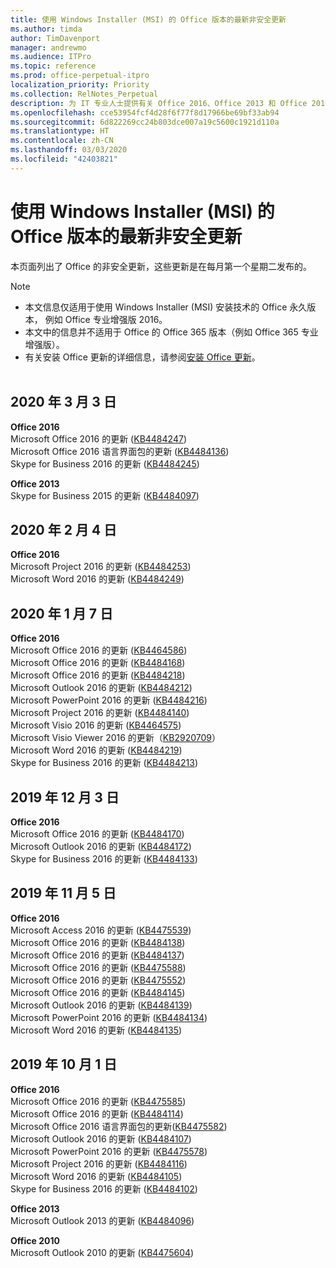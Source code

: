 ```yaml
---
title: 使用 Windows Installer (MSI) 的 Office 版本的最新非安全更新
ms.author: timda
author: TimDavenport
manager: andrewmo
ms.audience: ITPro
ms.topic: reference
ms.prod: office-perpetual-itpro
localization_priority: Priority
ms.collection: RelNotes_Perpetual
description: 为 IT 专业人士提供有关 Office 2016、Office 2013 和 Office 2010 永久版本的最新非安全更新信息的链接
ms.openlocfilehash: cce53954fcf4d28f6f77f8d17966be69bf33ab94
ms.sourcegitcommit: 6d822269cc24b803dce007a19c5600c1921d110a
ms.translationtype: HT
ms.contentlocale: zh-CN
ms.lasthandoff: 03/03/2020
ms.locfileid: "42403821"
---
```

# <a name="latest-non-security-updates-for-versions-of-office-that-use-windows-installer-msi"></a>使用 Windows Installer (MSI) 的 Office 版本的最新非安全更新

本页面列出了 Office 的非安全更新，这些更新是在每月第一个星期二发布的。

> [!NOTE]
> - 本文信息仅适用于使用 Windows Installer (MSI) 安装技术的 Office 永久版本， 例如 Office 专业增强版 2016。
> - 本文中的信息并不适用于 Office 的 Office 365 版本（例如 Office 365 专业增强版）。
> - 有关安装 Office 更新的详细信息，请参阅[安装 Office 更新](https://support.office.com/article/2ab296f3-7f03-43a2-8e50-46de917611c5)。
<br/><br/>

## <a name="march-3-2020"></a>2020 年 3 月 3 日

**Office 2016**<br/>
Microsoft Office 2016 的更新 ([KB4484247](https://support.microsoft.com/help/4484247))<br/> Microsoft Office 2016 语言界面包的更新 ([KB4484136](https://support.microsoft.com/help/4484136))<br/>
Skype for Business 2016 的更新 ([KB4484245](https://support.microsoft.com/help/4484245)) <br/>

**Office 2013**<br/>
Skype for Business 2015 的更新 ([KB4484097](https://support.microsoft.com/help/4484097))<br/>


## <a name="february-4-2020"></a>2020 年 2 月 4 日

**Office 2016**<br/>
Microsoft Project 2016 的更新 ([KB4484253](https://support.microsoft.com/help/4484253)) <br/>
Microsoft Word 2016 的更新 ([KB4484249](https://support.microsoft.com/help/4484249)) <br/>

## <a name="january-7-2020"></a>2020 年 1 月 7 日

**Office 2016**<br/>
Microsoft Office 2016 的更新 ([KB4464586](https://support.microsoft.com/help/4464586)) <br/>
Microsoft Office 2016 的更新 ([KB4484168](https://support.microsoft.com/help/4484168)) <br/>
Microsoft Office 2016 的更新 ([KB4484218](https://support.microsoft.com/help/4484218)) <br/>
Microsoft Outlook 2016 的更新 ([KB4484212](https://support.microsoft.com/help/4484212)) <br/>
Microsoft PowerPoint 2016 的更新 ([KB4484216](https://support.microsoft.com/help/4484216)) <br/>
Microsoft Project 2016 的更新 ([KB4484140](https://support.microsoft.com/help/4484140)) <br/>
Microsoft Visio 2016 的更新 ([KB4464575](https://support.microsoft.com/help/4464575)) <br/>
Microsoft Visio Viewer 2016 的更新（[KB2920709](https://support.microsoft.com/help/2920709)） <br/>
Microsoft Word 2016 的更新 ([KB4484219](https://support.microsoft.com/help/4484219)) <br/>
Skype for Business 2016 的更新 ([KB4484213](https://support.microsoft.com/help/4484213)) <br/>


## <a name="december-3-2019"></a>2019 年 12 月 3 日

**Office 2016**<br/>
Microsoft Office 2016 的更新 ([KB4484170](https://support.microsoft.com/help/4484170)) <br/>
Microsoft Outlook 2016 的更新 ([KB4484172](https://support.microsoft.com/help/4484172)) <br/>
Skype for Business 2016 的更新 ([KB4484133](https://support.microsoft.com/help/4484133)) <br/>

## <a name="november-5-2019"></a>2019 年 11 月 5 日

**Office 2016**<br/>
Microsoft Access 2016 的更新 ([KB4475539](https://support.microsoft.com/help/4475539)) <br/>
Microsoft Office 2016 的更新 ([KB4484138](https://support.microsoft.com/help/4484138)) <br/>
Microsoft Office 2016 的更新 ([KB4484137](https://support.microsoft.com/help/4484137)) <br/>
Microsoft Office 2016 的更新 ([KB4475588](https://support.microsoft.com/help/4475588)) <br/>
Microsoft Office 2016 的更新 ([KB4475552](https://support.microsoft.com/help/4475552)) <br/>
Microsoft Office 2016 的更新 ([KB4484145](https://support.microsoft.com/help/4484145)) <br/>
Microsoft Outlook 2016 的更新 ([KB4484139](https://support.microsoft.com/help/4484139)) <br/>
Microsoft PowerPoint 2016 的更新 ([KB4484134](https://support.microsoft.com/help/4484134)) <br/>
Microsoft Word 2016 的更新 ([KB4484135](https://support.microsoft.com/help/4484135)) <br/>

## <a name="october-1-2019"></a>2019 年 10 月 1 日

**Office 2016**<br/>
Microsoft Office 2016 的更新 ([KB4475585](https://support.microsoft.com/help/4475585)) <br/> Microsoft Office 2016 的更新 ([KB4484114](https://support.microsoft.com/help/4484114)) <br/>
Microsoft Office 2016 语言界面包的更新([KB4475582](https://support.microsoft.com/help/4475582))<br/>
Microsoft Outlook 2016 的更新 ([KB4484107](https://support.microsoft.com/help/4484107)) <br/>
Microsoft PowerPoint 2016 的更新 ([KB4475578](https://support.microsoft.com/help/4475578)) <br/>
Microsoft Project 2016 的更新 ([KB4484116](https://support.microsoft.com/help/4484116)) <br/>
Microsoft Word 2016 的更新 ([KB4484105](https://support.microsoft.com/help/4484105)) <br/>
Skype for Business 2016 的更新 ([KB4484102](https://support.microsoft.com/help/4484102)) <br/>

**Office 2013**<br/>
Microsoft Outlook 2013 的更新 ([KB4484096](https://support.microsoft.com/help/4484096))<br/>

**Office 2010**<br/>
Microsoft Outlook 2010 的更新 ([KB4475604](https://support.microsoft.com/help/4475604))<br/><br/>

